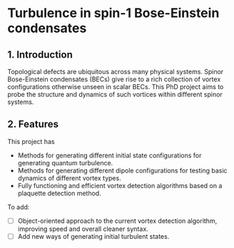 # Turbulence in spin-1 Bose-Einstein condensates

## 1. Introduction
Topological defects are ubiquitous across many physical systems. Spinor Bose-Einstein condensates (BECs) give rise to a rich collection of vortex configurations otherwise unseen in scalar BECs. This PhD project aims to probe the structure and dynamics of such vortices within different spinor systems.

## 2. Features
This project has
- Methods for generating different initial state configurations for generating quantum turbulence.
- Methods for generating different dipole configurations for testing basic
dynamics of different vortex types.
- Fully functioning and efficient vortex detection algorithms based on a plaquette detection method.

To add:
- [ ] Object-oriented approach to the current vortex detection algorithm, improving speed and overall cleaner syntax.
- [ ] Add new ways of generating initial turbulent states.
